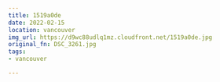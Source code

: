 ```yaml
---
title: 1519a0de
date: 2022-02-15
location: vancouver
img_url: https://d9wc88udlq1mz.cloudfront.net/1519a0de.jpg
original_fn: DSC_3261.jpg
tags:
- vancouver

---
```

